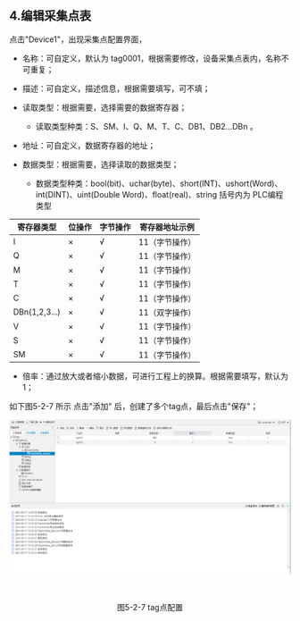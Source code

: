 ## 4.编辑采集点表

点击"Device1"，出现采集点配置界面，

- 名称：可自定义，默认为  tag0001，根据需要修改，设备采集点表内，名称不可重复；

- 描述：可自定义，描述信息，根据需要填写，可不填；

- 读取类型：根据需要，选择需要的数据寄存器；
  
  - 读取类型种类：S、SM、I、Q、M、T、C、DB1、DB2...DBn 。
  
- 地址：可自定义，数据寄存器的地址；

- 数据类型：根据需要，选择读取的数据类型；
  
  - 数据类型种类：bool(bit)、uchar(byte)、short(INT)、ushort(Word)、int(DINT)、uint(Double Word)、float(real)、string   括号内为 PLC编程类型

| 寄存器类型    | 位操作 | 字节操作 | 寄存器地址示例 |
| ------------- | ------ | -------- | -------------- |
| I             | ×      | √        | 11（字节操作） |
| Q             | ×      | √        | 11（字节操作） |
| M             | ×      | √        | 11（字节操作） |
| T             | ×      | √        | 11（字节操作） |
| C             | ×      | √        | 11（字节操作） |
| DBn(1,2,3...) | ×      | √        | 11（双字操作） |
| V             | ×      | √        | 11（字节操作） |
| S             | ×      | √        | 11（字节操作） |
| SM            | ×      | √        | 11（字节操作） |

- 倍率：通过放大或者缩小数据，可进行工程上的换算。根据需要填写，默认为1；

如下图5-2-7 所示  点击"添加" 后，创建了多个tag点，最后点击"保存"；


![](assets/Fetchwrite_tag.jpg)

​					

<center>图5-2-7 tag点配置</center>

